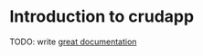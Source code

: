 # Introduction to crudapp

TODO: write [great documentation](http://jacobian.org/writing/what-to-write/)
